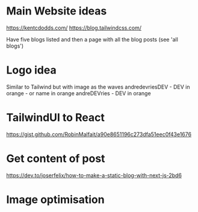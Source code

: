 # Main Website ideas

https://kentcdodds.com/
https://blog.tailwindcss.com/

Have five blogs listed and then a page with all the blog posts (see 'all blogs')

# Logo idea

Similar to Tailwind but with image as the waves
andredevriesDEV - DEV in orange - or name in orange
andreDEVries - DEV in orange

# TailwindUI to React

https://gist.github.com/RobinMalfait/a90e8651196c273dfa51eec0f43e1676

# Get content of post

https://dev.to/joserfelix/how-to-make-a-static-blog-with-next-js-2bd6

# Image optimisation
